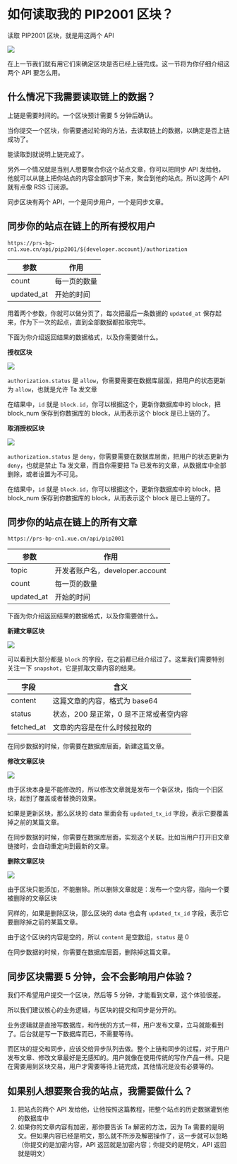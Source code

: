 # 如何读取我的 PIP2001 区块？

读取 PIP2001 区块，就是用这两个 API

![](./images/api-entry.png)

在上一节我们就有用它们来确定区块是否已经上链完成。这一节将为你仔细介绍这两个 API 要怎么用。

## 什么情况下我需要读取链上的数据？

上链是需要时间的。一个区块预计需要 5 分钟后确认。

当你提交一个区块，你需要通过轮询的方法，去读取链上的数据，以确定是否上链成功了。

能读取到就说明上链完成了。

另外一个情况就是当别人想要聚合你这个站点文章，你可以把同步 API 发给他，他就可以从链上把你站点的内容全部同步下来，聚合到他的站点。所以这两个 API 就有点像 RSS 订阅源。

同步区块有两个 API，一个是同步用户，一个是同步文章。

## 同步你的站点在链上的所有授权用户

`https://prs-bp-cn1.xue.cn/api/pip2001/${developer.account}/authorization`

| 参数       | 作用         |
| ---------- | ------------ |
| count      | 每一页的数量 |
| updated_at | 开始的时间   |

用着两个参数，你就可以做分页了，每次把最后一条数据的 `updated_at` 保存起来，作为下一次的起点，直到全部数据都拉取完毕。

下面为你介绍返回结果的数据格式，以及你需要做什么。

**授权区块**

![](./images/allow-block.png)

`authorization.status` 是 `allow`，你需要需要在数据库层面，把用户的状态更新为 `allow`，也就是允许 Ta 发文章

在结果中，`id` 就是 `block.id`，你可以根据这个，更新你数据库中的 block，把 block_num 保存到你数据库的 block，从而表示这个 block 是已上链的了。

**取消授权区块**

![](./images/deny-block.png)

`authorization.status` 是 `deny`，你需要需要在数据库层面，把用户的状态更新为 `deny`，也就是禁止 Ta 发文章，而且你需要把 Ta 已发布的文章，从数据库中全部删除，或者设置为不可见。

在结果中，`id` 就是 `block.id`，你可以根据这个，更新你数据库中的 block，把 block_num 保存到你数据库的 block，从而表示这个 block 是已上链的了。

## 同步你的站点在链上的所有文章

`https://prs-bp-cn1.xue.cn/api/pip2001`

| 参数       | 作用                            |
| ---------- | ------------------------------- |
| topic      | 开发者账户名，developer.account |
| count      | 每一页的数量                    |
| updated_at | 开始的时间                      |

下面为你介绍返回结果的数据格式，以及你需要做什么。

**新建文章区块**

![](./images/file-block.png)

可以看到大部分都是 `block` 的字段，在之前都已经介绍过了。这里我们需要特别关注一下 `snapshot`，它是抓取文章内容的结果。

| 字段       | 含义                                   |
| ---------- | -------------------------------------- |
| content    | 这篇文章的内容，格式为 base64          |
| status     | 状态，200 是正常，0 是不正常或者空内容 |
| fetched_at | 文章的内容是在什么时候拉取的           |

在同步数据的时候，你需要在数据库层面，新建这篇文章。

**修改文章区块**

![](./images/update-block.png)

由于区块本身是不能修改的，所以修改文章就是发布一个新区块，指向一个旧区块，起到了覆盖或者替换的效果。

如果是更新区块，那么区块的 data 里面会有 `updated_tx_id` 字段，表示它要覆盖掉之前的某篇文章。

在同步数据的时候，你需要在数据库层面，实现这个关联。比如当用户打开旧文章链接时，会自动重定向到最新的文章。

**删除文章区块**

![](./images/delete-block.png)

由于区块只能添加，不能删除。所以删除文章就是：发布一个空内容，指向一个要被删除的文章区块

同样的，如果是删除区块，那么区块的 data 也会有 `updated_tx_id` 字段，表示它要删除掉之前的某篇文章。

由于这个区块的内容是空的，所以 `content` 是空数组，`status` 是 0

在同步数据的时候，你需要在数据库层面，删除掉这篇文章。

## 同步区块需要 5 分钟，会不会影响用户体验？

我们不希望用户提交一个区块，然后等 5 分钟，才能看到文章，这个体验很差。

所以我们建议核心的业务逻辑，与区块的提交和同步是分开的。

业务逻辑就是直接写数据库，和传统的方式一样，用户发布文章，立马就能看到了。后台就是写一下数据库而已，不需要等待。

而区块的提交和同步，应该交给异步队列去做。整个上链和同步的过程，对于用户发布文章、修改文章最好是无感知的。用户就像在使用传统的写作产品一样。只是在需要用到区块交易，用户才需要等待上链完成，其他情况是没有必要等的。

## 如果别人想要聚合我的站点，我需要做什么？

1. 把站点的两个 API 发给他，让他按照这篇教程，把整个站点的历史数据灌到他的数据库中
2. 如果你的文章内容有加密，那你要告诉 Ta 解密的方法，因为 Ta 需要的是明文。但如果内容已经是明文，那么就不所涉及解密操作了，这一步就可以忽略（你提交的是加密内容，API 返回就是加密内容；你提交的是明文，API 返回就是明文）

